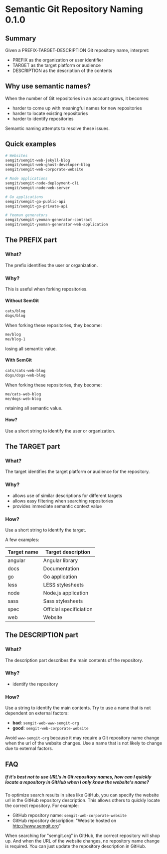 # Semantic Git Repository Naming 0.1.0

## Summary

Given a PREFIX-TARGET-DESCRIPTION Git repository name, interpret:

- PREFIX as the organization or user identifier
- TARGET as the target platform or audience
- DESCRIPTION as the description of the contents

## Why use semantic names?

When the number of Git repositories in an account grows, it becomes:

- harder to come up with meaningful names for new repositories
- harder to locate existing repositories
- harder to identify repositories

Semantic naming attempts to resolve these issues.

## Quick examples

```bash
# Websites
semgit/semgit-web-jekyll-blog
semgit/semgit-web-ghost-developer-blog
semgit/semgit-web-corporate-website

# Node applications
semgit/semgit-node-deployment-cli
semgit/semgit-node-web-server

# Go applications
semgit/semgit-go-public-api
semgit/semgit-go-private-api

# Yeoman generators
semgit/semgit-yeoman-generator-contract
semgit/semgit-yeoman-generator-web-application
```

## The PREFIX part

### What?

The prefix identifies the user or organization.

### Why?

This is useful when forking repositories.

#### Without SemGit

```bash
cats/blog
dogs/blog
```

When forking these repositories, they become:

```bash
me/blog
me/blog-1
```

losing all semantic value.

#### With SemGit

```bash
cats/cats-web-blog
dogs/dogs-web-blog
```

When forking these repositories, they become:

```bash
me/cats-web-blog
me/dogs-web-blog
```
retaining all semantic value.

#### How?

Use a short string to identify the user or organization.

## The TARGET part

### What?

The target identifies the target platform or audience for the repository.

### Why?

- allows use of similar descriptions for different targets
- allows easy filtering when searching repositories
- provides immediate semantic context value

### How?

Use a short string to identify the target.

A few examples:

| Target name | Target description   |
| --- | --- |
| angular | Angular library |
| docs | Documentation |
| go | Go application |
| less | LESS stylesheets |
| node | Node.js application |
| sass | Sass stylesheets |
| spec | Official specificiation |
| web | Website |

## The DESCRIPTION part

### What?

The description part describes the main contents of the repository.

### Why?

- identify the repository

### How?

Use a string to identify the main contents. Try to use a name that is not dependent on external factors:

- **bad**: `semgit-web-www-semgit-org`
- **good**: `semgit-web-corporate-website`

Avoid `www-semgit-org` because it may require a Git repository name change when the url of the website changes. Use a name that is not likely to change due to external factors.

## FAQ

##### If it's best not to use URL's in Git repository names, how can I quickly locate a repository in GitHub when I only know the website's name?
To optimize search results in sites like GitHub, you can specify the website url in the GitHub repository description. This allows others to quickly locate the correct repository. For example:

- GitHub repository name: `semgit-web-corporate-website`
- GitHub repository description: "Website hosted on http://www.semgit.org"

When searching for "semgit.org" in GitHub, the correct repository will shop up. And when the URL of the website changes, no repository name change is required. You can just update the repository description in GitHub.




